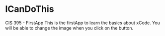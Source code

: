 # ICanDoThis
CIS 395 - FirstApp
This is the firstApp to learn the basics about xCode. You will be able to change the image when you click on the button.
